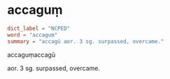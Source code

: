 # accaguṃ

``` toml
dict_label = "NCPED"
word = "accaguṃ"
summary = "accagū aor. 3 sg. surpassed, overcame."
```

accaguṃaccagū

aor. 3 sg. surpassed, overcame.

